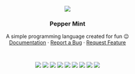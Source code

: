 <p align="center">
  <img src="https://cdn.discordapp.com/attachments/827495236484726845/834349628974956544/peppermint.png" aly="logo">
  <h3 align="center">Pepper Mint</h3>

  <p align="center">
    A simple programming language created for fun 😉
    <br />
    <a href="#">Documentation</a>
    ·
    <a href="https://github.com/pranavbaburaj/peppermint/issues">Report a Bug</a>
    ·
    <a href="https://github.com/pranavbaburaj/peppermint/pulls">Request Feature</a>
  </p>
  <br>
  <p align="center">
    <img src="https://img.shields.io/github/issues-pr/pranavbaburaj/peppermint.svg?style=flat">
    <img src="https://img.shields.io/github/contributors/pranavbaburaj/peppermint.svg?style=flat"> 
    <img src="https://img.shields.io/discord/808537055177080892.svg">
    <img src="https://img.shields.io/github/stars/pranavbaburaj/peppermint.svg?style=social&label=Stars&style=plastic">
    <img src="https://img.shields.io/github/forks/pranavbaburaj/peppermint.svg?style=social&label=Fork&style=plastic">
    <img src="https://badges.frapsoft.com/os/v1/open-source.svg?v=103">
    <img src="https://img.shields.io/github/last-commit/pranavbaburaj/peppermint">
    <img src="https://tokei.rs/b1/github/pranavbaburaj/peppermint">
    <img src="https://app.codacy.com/project/badge/Grade/3f333a8c6eb9459281e8a368a0980f57"
  </p>
  <br />

</p>
